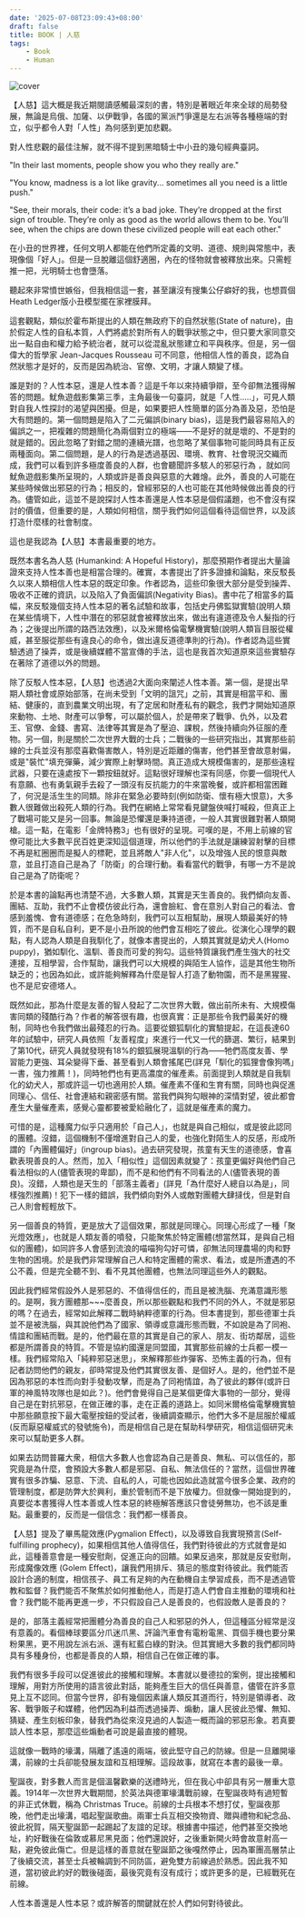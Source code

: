 ```yaml
---
date: '2025-07-08T23:09:43+08:00'
draft: false
title: BOOK | 人慈
tags: 
    - Book
    - Human
---
```

![cover](https://cdn.kobo.com/book-images/571ed689-22e5-4420-a7ab-6327fcf9aefc/353/569/90/False/e-dLt13vpziv27uVzuHfPw.jpg)

【人慈】這大概是我近期閱讀感觸最深刻的書，特別是著眼近年來全球的局勢發展，無論是烏俄、加薩、以伊戰爭，各國的黨派鬥爭還是左右派等各種極端的對立，似乎都令人對「人性」為何感到更加悲觀。

對人性悲觀的最佳注解，就不得不提到黑暗騎士中小丑的幾句經典臺詞。

"In their last moments, people show you who they really are."

"You know, madness is a lot like gravity... sometimes all you need is a little push."

"See, their morals, their code: it’s a bad joke. They’re dropped at the first sign of trouble. They’re only as good as the world allows them to be. You’ll see, when the chips are down these civilized people will eat each other."

在小丑的世界裡，任何文明人都能在他們所定義的文明、道德、規則與常態中，表現像個「好人」。但是一旦脫離這個舒適圈，內在的怪物就會被釋放出來。只需輕推一把，光明騎士也會墮落。

聽起來非常憤世嫉俗，但我相信這一套，甚至讓沒有搜集公仔癖好的我，也想買個Heath Ledger版小丑模型擺在家裡膜拜。

這套觀點，類似於霍布斯提出的人類在無政府下的自然狀態(State of nature)，由於假定人性的自私本質，人們將處於對所有人的戰爭狀態之中，但只要大家同意交出一點自由和權力給予統治者，就可以從混亂狀態建立和平與秩序。但是，另一個偉大的哲學家 Jean-Jacques Rousseau 可不同意，他相信人性的善良，認為自然狀態才是好的，反而是因為統治、官僚、文明，才讓人類變了樣。

誰是對的？人性本惡，還是人性本善？這是千年以來持續爭辯，至今卻無法獲得解答的問題。魷魚遊戲影集第三季，主角最後一句臺詞，就是「人性.....」，可見人類對自我人性探討的渴望與困擾。但是，如果要把人性簡單的區分為善及惡，恐怕是大有問題的。第一個問題是陷入了二元偏誤(binary bias)，這是我們最容易陷入的偏誤之一，把複雜的問題簡化為兩個對立的極端——不是好的就是壞的、不是對的就是錯的。因此忽略了對錯之間的連續光譜，也忽略了某個事物可能同時具有正反兩種面向。第二個問題，是人的行為是透過基因、環境、教育、社會現況交織而成，我們可以看到許多極度善良的人群，也會聽聞許多駭人的邪惡行為
，就如同魷魚遊戲影集所呈現的，人類或許是善良與惡意的大雜燴。此外，善良的人可能在某些時候做出邪惡的行為；相反的，曾經邪惡的人也可能在其他時候做出善良的行為。儘管如此，這並不是說探討人性本善還是人性本惡是個假議題，也不會沒有探討的價值，但重要的是，人類如何相信，關乎我們如何這個看待這個世界，以及該打造什麼樣的社會制度。

這也是我認為【人慈】本書最重要的地方。

既然本書名為人慈 (Humankind: A Hopeful History)，那麼預期作者提出大量論證來支持人性本善也是相當合理的。確實，本書提出了許多證據和論點，來反駁長久以來人類相信人性本惡的既定印象。作者認為，這些印象很大部分是受到操弄、吸收不正確的資訊，以及陷入了負面偏誤(Negativity Bias)。書中花了相當多的篇幅，來反駁幾個支持人性本惡的著名試驗和故事，包括史丹佛監獄實驗(說明人類在某些情境下，人性中潛在的邪惡就會被釋放出來，做出有違道德及令人髮指的行為；之後提出所謂的路西法效應)，以及米爾格倫電擊機實驗(說明人類盲目服從權威，甚至服從那些有違良心的命令，做出違反道德準則的行為)。作者認為這些實驗透過了操弄，或是後續媒體不當宣傳的手法，這也是我首次知道原來這些實驗存在著除了道德以外的問題。

除了反駁人性本惡，【人慈】也透過2大面向來闡述人性本善。第一個，是提出早期人類社會或原始部落，在尚未受到「文明的詛咒」之前，其實是相當平和、團結、健康的，直到農業文明出現，有了定居和財產私有的觀念，我們才開始知道原來動物、土地、財產可以爭奪，可以屬於個人，於是帶來了戰爭、仇外，以及君王、官僚、金錢、書寫、法律等其實是為了壓迫、課稅，然後持續向外征服的產物。另一個，則是關於二次世界大戰的士兵；二戰後的一些研究指出，其實那些前線的士兵並沒有那麼喜歡傷害敵人，特別是近距離的傷害，他們甚至會故意射偏，或是"裝忙"填充彈藥，減少實際上射擊時間。真正造成大規模傷害的，是那些遠程武器，只要在遠處按下一顆按鈕就好。這點很好理解也深有同感，你要一個現代人有意願、也有勇氣親手去殺了一頭沒有反抗能力的牛來當晚餐，或許都相當困難了，何況是活生生的同類。除非在緊急必要時刻(例如防衛、懷有極大恨意)，大多數人很難做出殺死人類的行為。我們在網絡上常常看見鍵盤俠喊打喊殺，但真正上了戰場可能又是另一回事。無論是恐懼還是秉持道德，一般人其實很難對著人類開槍。這一點，在電影「金牌特務3」也有很好的呈現。可嘆的是，不用上前線的官僚可能比大多數平民百姓更深知這個道理，所以他們的手法就是讓練習射擊的目標不再是紅圈圈而是擬人的標靶，並且將敵人"非人化"，以及增強人民的恨意與敵意，並且打造自己是為了「防衛」的合理行動。看看當代的戰爭，有哪一方不是說自己是為了防衛呢？

於是本書的論點再也清楚不過，大多數人類，其實是天生善良的。我們傾向友善、團結、互助，我們不止會模仿彼此行為，還會臉紅、會在意別人對自己的看法、會感到羞愧、會有道德感；在危急時刻，我們可以互相幫助，展現人類最美好的特質，而不是自私自利，更不是小丑所說的他們會互相吃了彼此。從演化心理學的觀點，有人認為人類是自我馴化了，就像本書提出的，人類其實就是幼犬人(Homo puppy)，猶如馴化、溫馴、善良而可愛的狗勾。這些特質讓我們產生強大的社交連接，互相學習，合作幫助，讓我們可以大規模的與陌生人協作，這是其他生物所缺乏的；也因為如此，或許能夠解釋為什麼是智人打造了動物園，而不是黑猩猩、也不是尼安德塔人。

既然如此，那為什麼是友善的智人發起了二次世界大戰，做出前所未有、大規模傷害同類的殘酷行為？作者的解答很有趣，也很真實：正是那些令我們最美好的機制，同時也令我們做出最殘忍的行為。這要從銀狐馴化的實驗提起，在這長達60年的試驗中，研究人員依照「友善程度」來進行一代又一代的篩選、繁衍，結果到了第10代，研究人員就發現有18%的銀狐展現溫馴的行為——牠們高度友善、學習能力更強、耳朵變得下垂、甚至看到人類會搖尾巴(詳見「馴化的狐狸會像狗嗎」一書，強力推薦！)，同時牠們也有更高濃度的催產素。前面提到人類就是自我馴化的幼犬人，那或許這一切也適用於人類。催產素不僅和生育有關，同時也與促進同理心、信任、社會連結和親密感有關。當我們與狗勾眼神的深情對望，彼此都會產生大量催產素，感覺心靈都要被愛給融化了，這就是催產素的魔力。

可惜的是，這種魔力似乎只適用於「自己人」，也就是與自己相似，或是彼此認同的團體。沒錯，這個機制不僅增進對自己人的愛，也強化對陌生人的反感，形成所謂的「內團體偏好」(ingroup bias)。過去研究發現，孩童有天生的道德感，會喜歡表現善良的人。然而，加入「相似性」這個因素就變了：孩童更偏好與他們自己看法相似的人(儘管表現的卑鄙)，而不是和他們有不同看法的人(儘管表現的善良)。沒錯，人類也是天生的「部落主義者」(詳見「為什麼好人總自以為是」，同樣強烈推薦)！犯下一樣的錯誤，我們傾向對外人或敵對團體大肆撻伐，但是對自己人則會輕輕放下。

另一個善良的特質，更是放大了這個效果，那就是同理心。同理心形成了一種「聚光燈效應」，也就是人類友善的噴發，只能聚焦於特定團體(想當然耳，是與自己相似的團體)，如同許多人會感到流浪的喵喵狗勾好可憐，卻無法同理農場的肉和野生物的困境。於是我們非常理解自己人和特定團體的需求、看法，或是所遭遇的不公不義，但是完全聽不到、看不見其他團體，也無法同理這些外人的觀點。

因此我們經常假設外人是邪惡的、不值得信任的，而且是被洗腦、充滿意識形態的。是啊，我方團體那~~~麼善良，所以那些觀點和我們不同的外人，不就是邪惡的嗎？在過去，經常如此解釋二戰時納粹德軍的行為。但本書提到，那些德軍士兵並不是被洗腦，與其說他們為了國家、領導或意識形態而戰，不如說是為了同袍、情誼和團結而戰。是的，他們最在意的其實是自己的家人、朋友、街坊鄰居，這些都是所謂善良的特質。不管是協約國還是同盟國，其實那些前線的士兵都一模一樣。我們經常陷入「純粹邪惡迷思」，來解釋那些炸彈客、恐怖主義的行為，但有記者訪問他們的親友，卻時常提及他們其實很友善、是個好人。是的，他們並不是因為邪惡的本性而向對手發動攻擊，而是為了同袍情誼，為了彼此的夥伴(或許日軍的神風特攻隊也是如此？)。他們會覺得自己是某個更偉大事物的一部分，覺得自己是在對抗邪惡，在做正確的事，走在正義的道路上。如同米爾格倫電擊機實驗中那些願意按下最大電壓按鈕的受試者，後續調查顯示，他們大多不是屈服於權威(反而厭惡權威式的發號施令)，而是相信自己是在幫助科學研究，相信這個研究未來可以幫助更多人群。

如果去訪問普羅大衆，相信大多數人也會認為自己是善良、無私、可以信任的，那究竟是為什麼，會預設大多數人都是邪惡、自私、無法信任的？當然，這個世界確實有很多詐騙、惡意、下流、自私的人，可能也因如此造就當今很多企業、政府的管理制度，都是防弊大於興利，重於管制而不是下放權力。但就像一開始提到的，真要從本書獲得人性本善或人性本惡的終極解答應該只會徒勞無功，也不該是重點。最重要的，反而是一個信念：我們都一樣善良。

【人慈】提及了畢馬龍效應(Pygmalion Effect)，以及導致自我實現預言(Self-fulfilling prophecy)，如果相信其他人值得信任，我們對待彼此的方式就會是如此，這種善意會是一種安慰劑，促進正向的回饋。如果反過來，那就是反安慰劑，形成魔像效應 (Golem Effect)，讓我們用排斥、猜忌的態度對待彼此。我們能否設計合適的制度，相信孩子、員工有足夠的內在動機自主學習成長，而不是透過管教和監督？我們能否不聚焦於如何推動他人，而是打造人們會自主推動的環境和社會？我們能不能再更進一步，不只假設自己人是善良的，也假設敵人是善良的？

是的，部落主義經常把團體分為善良的自己人和邪惡的外人，但這種區分經常是沒有意義的。看個棒球要區分爪迷爪黑、評論汽車會有電粉電黑、買個手機也要分果粉果黑，更不用說左派右派、還有紅藍白綠的對決。但其實絕大多數的我們都同時具有多種身份，也都是善良的人類，相信自己在做正確的事。

我們有很多手段可以促進彼此的接觸和理解。本書就以曼德拉的案例，提出接觸和理解，用對方所使用的語言彼此對話，能夠產生巨大的信任與善意，儘管在許多意見上互不認同。但當今世界，卻有幾個因素讓人類反其道而行，特別是領導者、政客、戰爭販子和媒體，他們因為利益而透過操弄、煽動，讓人民彼此恐懼、無知、猜疑、產生刻板印象，替我們為從來沒見過的人製造一概而論的邪惡形象。若真要談人性本惡，那麼這些煽動者可說是最直接的體現。

這就像一戰時的壕溝，隔離了遙遠的兩端，彼此堅守自己的防線。但是一旦離開壕溝，前線的士兵卻能發展友誼和互相理解。這段故事，就寫在本書的最後一章。

聖誕夜，對多數人而言是個溫馨歡樂的送禮時光，但在我心中卻具有另一層重大意義。1914年一次世界大戰期間，於英法與德軍壕溝戰前線，在聖誕夜時有過短暫的非正式休戰，稱為 Christmas Truce。前線的士兵根本不想打仗，聖誕夜那晚，他們走出壕溝，唱起聖誕歌曲。兩軍士兵互相交換物資、贈與禮物和紀念品、彼此祝賀，隔天聖誕節一起踢起了友誼的足球。根據書中描述，他們甚至交換地址，約好戰後在倫敦或慕尼黑見面；他們還說好，之後重新開火時會故意射高一點，避免彼此傷亡。但是這樣的善意就在聖誕節之後嘎然停止，因為軍團高層禁止了後續交流，甚至士兵被輪調到不同防區，避免雙方前線過於熟悉。因此我不知道，當初彼此約好的戰後碰面，最後究竟有沒有成行；或許更多的是，已經戰死在前線。

人性本善還是人性本惡？或許解答的關鍵就在於人們如何對待彼此。